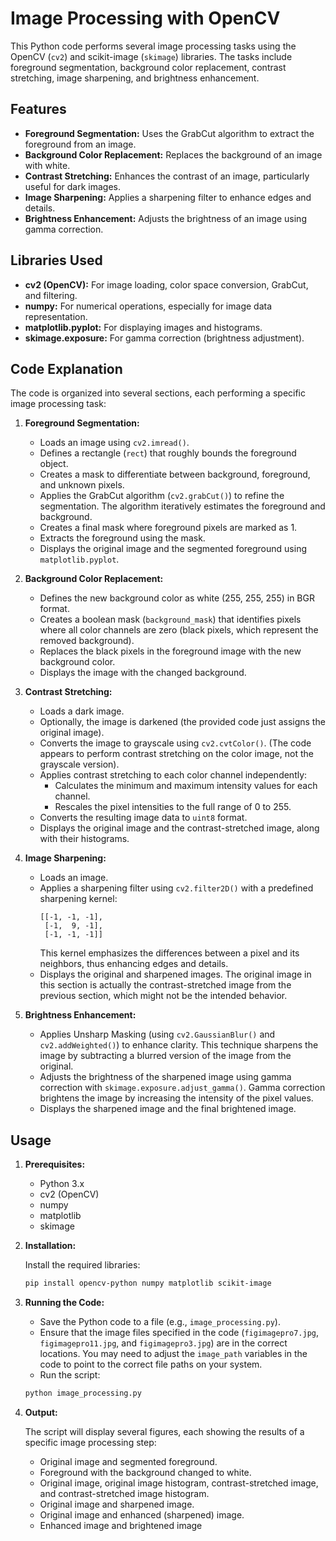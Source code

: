 # Image Processing with OpenCV

This Python code performs several image processing tasks using the OpenCV (`cv2`) and scikit-image (`skimage`) libraries.  The tasks include foreground segmentation, background color replacement, contrast stretching, image sharpening, and brightness enhancement.

## Features

* **Foreground Segmentation:** Uses the GrabCut algorithm to extract the foreground from an image.
* **Background Color Replacement:** Replaces the background of an image with white.
* **Contrast Stretching:** Enhances the contrast of an image, particularly useful for dark images.
* **Image Sharpening:** Applies a sharpening filter to enhance edges and details.
* **Brightness Enhancement:** Adjusts the brightness of an image using gamma correction.

## Libraries Used

* **cv2 (OpenCV):** For image loading, color space conversion, GrabCut, and filtering.
* **numpy:** For numerical operations, especially for image data representation.
* **matplotlib.pyplot:** For displaying images and histograms.
* **skimage.exposure:** For gamma correction (brightness adjustment).

## Code Explanation

The code is organized into several sections, each performing a specific image processing task:

1.  **Foreground Segmentation:**
    * Loads an image using `cv2.imread()`.
    * Defines a rectangle (`rect`) that roughly bounds the foreground object.
    * Creates a mask to differentiate between background, foreground, and unknown pixels.
    * Applies the GrabCut algorithm (`cv2.grabCut()`) to refine the segmentation.  The algorithm iteratively estimates the foreground and background.
    * Creates a final mask where foreground pixels are marked as 1.
    * Extracts the foreground using the mask.
    * Displays the original image and the segmented foreground using `matplotlib.pyplot`.

2.  **Background Color Replacement:**
    * Defines the new background color as white (255, 255, 255) in BGR format.
    * Creates a boolean mask (`background_mask`) that identifies pixels where all color channels are zero (black pixels, which represent the removed background).
    * Replaces the black pixels in the foreground image with the new background color.
    * Displays the image with the changed background.

3.  **Contrast Stretching:**
    * Loads a dark image.
    * Optionally, the image is darkened (the provided code just assigns the original image).
    * Converts the image to grayscale using `cv2.cvtColor()`.  (The code appears to perform contrast stretching on the color image, not the grayscale version).
    * Applies contrast stretching to each color channel independently:
        * Calculates the minimum and maximum intensity values for each channel.
        * Rescales the pixel intensities to the full range of 0 to 255.
    * Converts the resulting image data to `uint8` format.
    * Displays the original image and the contrast-stretched image, along with their histograms.

4.  **Image Sharpening:**
    * Loads an image.
    * Applies a sharpening filter using `cv2.filter2D()` with a predefined sharpening kernel:
        ```
        [[-1, -1, -1],
         [-1,  9, -1],
         [-1, -1, -1]]
        ```
        This kernel emphasizes the differences between a pixel and its neighbors, thus enhancing edges and details.
    * Displays the original and sharpened images.  The original image in this section is actually the contrast-stretched image from the previous section, which might not be the intended behavior.

5.  **Brightness Enhancement:**
    * Applies Unsharp Masking (using `cv2.GaussianBlur()` and `cv2.addWeighted()`) to enhance clarity.  This technique sharpens the image by subtracting a blurred version of the image from the original.
    * Adjusts the brightness of the sharpened image using gamma correction with `skimage.exposure.adjust_gamma()`.  Gamma correction brightens the image by increasing the intensity of the pixel values.
    * Displays the sharpened image and the final brightened image.

## Usage

1.  **Prerequisites:**
    * Python 3.x
    * cv2 (OpenCV)
    * numpy
    * matplotlib
    * skimage

2.  **Installation:**

    Install the required libraries:

    ```bash
    pip install opencv-python numpy matplotlib scikit-image
    ```

3.  **Running the Code:**

    * Save the Python code to a file (e.g., `image_processing.py`).
    * Ensure that the image files specified in the code (`figimagepro7.jpg`, `figimagepro11.jpg`, and `figimagepro3.jpg`) are in the correct locations.  You may need to adjust the `image_path` variables in the code to point to the correct file paths on your system.
    * Run the script:

    ```bash
    python image_processing.py
    ```

4.  **Output:**

    The script will display several figures, each showing the results of a specific image processing step:

    * Original image and segmented foreground.
    * Foreground with the background changed to white.
    * Original image, original image histogram, contrast-stretched image, and contrast-stretched image histogram.
    * Original image and sharpened image.
    * Original image and enhanced (sharpened) image.
    * Enhanced image and brightened image
